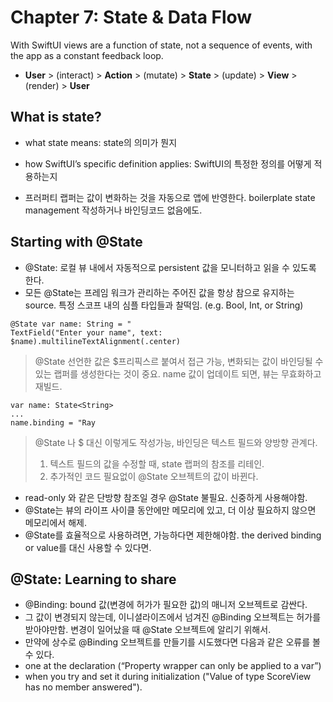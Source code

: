 # Chapter 7: State & Data Flow

With SwiftUI views are a function of state, not a sequence of events, with the app as a constant feedback loop.
- **User** > (interact) > **Action** > (mutate) > **State** > (update) > **View** > (render) > **User**

## What is state?
- what state means: state의 의미가 뭔지
- how SwiftUI’s specific definition applies: SwiftUI의 특정한 정의를 어떻게 적용하는지

- 프러퍼티 랩퍼는 값이 변화하는 것을 자동으로 앱에 반영한다. boilerplate state management 작성하거나 바인딩코드 없음에도.

## Starting with @State
- @State: 로컬 뷰 내에서 자동적으로 persistent 값을 모니터하고 읽을 수 있도록 한다.
- 모든 @State는 프레임 워크가 관리하는 주어진 값을 항상 참으로 유지하는 source. 특정 스코프 내의 심플 타입들과 찰떡임. (e.g. Bool, Int, or String)

~~~
@State var name: String = "
TextField("Enter your name", text: $name).multilineTextAlignment(.center)
~~~
> @State 선언한 값은 $프리픽스르 붙여서 접근 가능, 변화되는 값이 바인딩될 수 있는 랩퍼를 생성한다는 것이 중요.
> name 값이 업데이트 되면, 뷰는 무효화하고 재빌드.

~~~
var name: State<String>
...
name.binding = "Ray
~~~
> @State 나 $ 대신 이렇게도 작성가능, 바인딩은 텍스트 필드와 양방향 관계다.
> 1. 텍스트 필드의 값을 수정할 때, state 랩퍼의 참조를 리테인. 
> 2. 추가적인 코드 필요없이 @State 오브젝트의 값이 바뀐다.

- read-only 와 같은 단방향 참조일 경우 @State 불필요. 신중하게 사용해야함.
- @State는 뷰의 라이프 사이클 동안에만 메모리에 있고, 더 이상 필요하지 않으면 메모리에서 해제.
- @State를 효율적으로 사용하려면, 가능하다면 제한해야함. the derived binding or value를 대신 사용할 수 있다면.

## @State: Learning to share
- @Binding: bound 값(변경에 허가가 필요한 값)의 매니저 오브젝트로 감싼다.
- 그 값이 변경되지 않는데, 이니셜라이즈에서 넘겨진 @Binding 오브젝트는 허가를 받아야만함. 변경이 일어났을 때 @State 오브젝트에 알리기 위해서.
- 만약에 상수로 @Binding 오브젝트를 만들기를 시도했다면 다음과 같은 오류를 볼 수 있다.
- one at the declaration (“Property wrapper can only be applied to a var”)
- when you try and set it during initialization ("Value of type ScoreView has no member answered").

###
